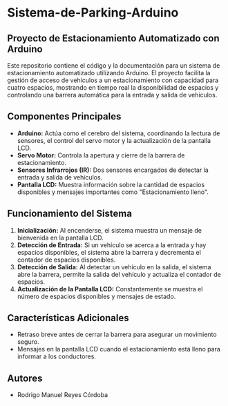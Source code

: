 # Sistema-de-Parking-Arduino
## Proyecto de Estacionamiento Automatizado con Arduino

Este repositorio contiene el código y la documentación para un sistema de estacionamiento automatizado utilizando Arduino. El proyecto facilita la gestión de acceso de vehículos a un estacionamiento con capacidad para cuatro espacios, mostrando en tiempo real la disponibilidad de espacios y controlando una barrera automática para la entrada y salida de vehículos.

## Componentes Principales

- **Arduino:** Actúa como el cerebro del sistema, coordinando la lectura de sensores, el control del servo motor y la actualización de la pantalla LCD.
- **Servo Motor:** Controla la apertura y cierre de la barrera de estacionamiento.
- **Sensores Infrarrojos (IR):** Dos sensores encargados de detectar la entrada y salida de vehículos.
- **Pantalla LCD:** Muestra información sobre la cantidad de espacios disponibles y mensajes importantes como "Estacionamiento lleno".

## Funcionamiento del Sistema

1. **Inicialización:** Al encenderse, el sistema muestra un mensaje de bienvenida en la pantalla LCD.
2. **Detección de Entrada:** Si un vehículo se acerca a la entrada y hay espacios disponibles, el sistema abre la barrera y decrementa el contador de espacios disponibles.
3. **Detección de Salida:** Al detectar un vehículo en la salida, el sistema abre la barrera, permite la salida del vehículo y actualiza el contador de espacios.
4. **Actualización de la Pantalla LCD:** Constantemente se muestra el número de espacios disponibles y mensajes de estado.

## Características Adicionales

- Retraso breve antes de cerrar la barrera para asegurar un movimiento seguro.
- Mensajes en la pantalla LCD cuando el estacionamiento está lleno para informar a los conductores.

## Autores

- Rodrigo Manuel Reyes Córdoba
